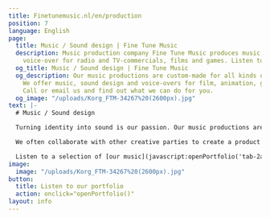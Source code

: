 ```yaml
---
title: Finetunemusic.nl/en/production
position: 7
language: English
page:
  title: Music / Sound design | Fine Tune Music
  description: Music production company Fine Tune Music produces music, sound and
    voice-over for radio and TV-commercials, films and games. Listen to our portfolio.
  og_title: Music / Sound design | Fine Tune Music
  og_description: Our music productions are custom-made for all kinds of projects.
    We offer music, sound design and voice-overs for film, animation, games and commercials.
    Call or email us and find out what we can do for you.
  og_image: "/uploads/Korg_FTM-34267%20(2600px).jpg"
text: |-
  # Music / Sound design

  Turning identity into sound is our passion. Our music productions are custom-made for all kinds of projects. From radio and TV commercials to film music, from interactive sound design for games to theatre plays. We love to surprise our clients by showing them how the image of their company or product can be translated into sound.

  We often collaborate with other creative parties to create a product in which the visual and the auditory elements reinforce each other. Among other parties, we worked with G2KxPIT, Sensu, N=5, Most Original Soundtracks, US., Talents for Brands, Club Guy and Roni, De Noorderlingen, Theater Young Ones and Sword GC.

  Listen to a selection of [our music](javascript:openPortfolio('tab-2a')), and [our audio for video](javascript:openPortfolio('tab-1')).
image:
  image: "/uploads/Korg_FTM-34267%20(2600px).jpg"
button:
  title: Listen to our portfolio
  action: onclick="openPortfolio()"
layout: info
---
```


